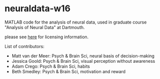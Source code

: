 neuraldata-w16
==============

MATLAB code for the analysis of neural data, used in graduate course
"Analysis of Neural Data" at Dartmouth.

please see
[here](https://github.com/mvdm/vandermeerlab/blob/master/LICENSE.md)
for licensing information.

List of contributors:

- Matt van der Meer: Psych & Brain Sci, neural basis of decision-making
- Jessica Goold: Psych & Brain Sci, visual perception without awareness
- Adam Crego: Psych & Brain Sci, habits
- Beth Smedley: Psych & Brain Sci, motivation and reward
